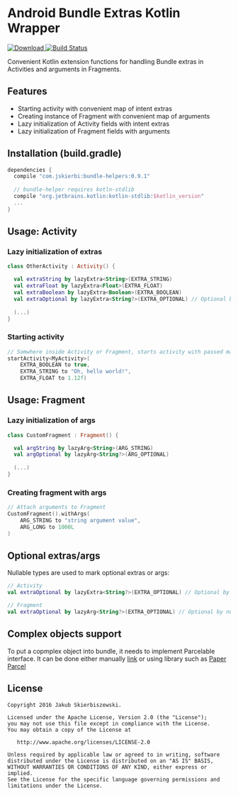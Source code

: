 
# Android Bundle Extras Kotlin Wrapper
[ ![Download](https://api.bintray.com/packages/jskierbi/maven/bundle-helper/images/download.svg) ](https://bintray.com/jskierbi/maven/bundle-helper/_latestVersion)[![Build Status](https://travis-ci.org/jskierbi/bundle-helper.svg?branch=dependencies_update)](https://travis-ci.org/jskierbi/bundle-helper)

Convenient Kotlin extension functions for handling Bundle extras in Activities and arguments in Fragments.

## Features
* Starting activity with convenient map of intent extras
* Creating instance of Fragment with convenient map of arguments
* Lazy initialization of Activity fields with intent extras
* Lazy initialization of Fragment fields with arguments

## Installation (build.gradle)
```gradle
dependencies {
  compile "com.jskierbi:bundle-helpers:0.9.1"
  
  // bundle-helper requires kotln-stdlib
  compile "org.jetbrains.kotlin:kotlin-stdlib:$kotlin_version"
  ...
}
```

## Usage: Activity

### Lazy initialization of extras
```kotlin
class OtherActivity : Activity() {

  val extraString by lazyExtra<String>(EXTRA_STRING)
  val extraFloat by lazyExtra<Float>(EXTRA_FLOAT)
  val extraBoolean by lazyExtra<Boolean>(EXTRA_BOOLEAN)
  val extraOptional by lazyExtra<String?>(EXTRA_OPTIONAL) // Optional by nullable type
  
  (...)
}
```

### Starting activity
```kotlin
// Somwhere inside Activity or Fragment, starts activity with passed map as extras
startActivity<MyActivity>(
    EXTRA_BOOLEAN to true,
    EXTRA_STRING to "Oh, hello world!",
    EXTRA_FLOAT to 1.12f)
```

## Usage: Fragment

### Lazy initialization of args
```kotlin
class CustomFragment : Fragment() {

  val argString by lazyArg<String>(ARG_STRING)
  val argOptional by lazyArg<String?>(ARG_OPTIONAL)
  
  (...)
}
```

### Creating fragment with args
```kotlin
// Attach arguments to Fragment
CustomFragment().withArgs(
    ARG_STRING to "string argument value",
    ARG_LONG to 1000L
)
```

## Optional extras/args
Nullable types are used to mark optional extras or args:
```kotlin
// Activity
val extraOptional by lazyExtra<String?>(EXTRA_OPTIONAL) // Optional by nullable type
```
```kotlin
// Fragment
val extraOptional by lazyArg<String?>(EXTRA_OPTIONAL) // Optional by nullable type
```

## Complex objects support
To put a copmplex object into bundle, it needs to implement Parcelable interface. It can be done either manually [link](https://developer.android.com/reference/android/os/Parcelable.html) or using library such as [Paper Parcel](https://github.com/grandstaish/paperparcel)

License
--------

    Copyright 2016 Jakub Skierbiszewski.

    Licensed under the Apache License, Version 2.0 (the "License");
    you may not use this file except in compliance with the License.
    You may obtain a copy of the License at

       http://www.apache.org/licenses/LICENSE-2.0

    Unless required by applicable law or agreed to in writing, software
    distributed under the License is distributed on an "AS IS" BASIS,
    WITHOUT WARRANTIES OR CONDITIONS OF ANY KIND, either express or implied.
    See the License for the specific language governing permissions and
    limitations under the License.
